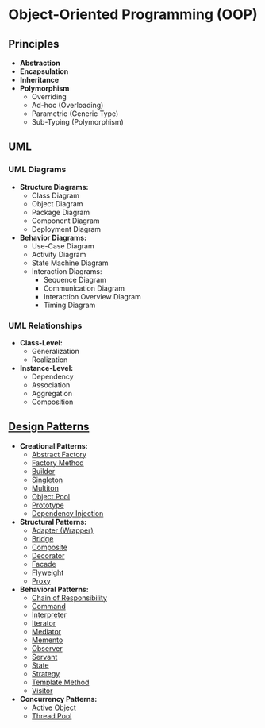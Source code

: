 # Object-Oriented Programming (OOP)

## Principles

  - **Abstraction**
  - **Encapsulation**
  - **Inheritance**
  - **Polymorphism**
    - Overriding
    - Ad-hoc (Overloading)
    - Parametric (Generic Type)
    - Sub-Typing (Polymorphism)


## UML

### UML Diagrams

  - **Structure Diagrams:**
    - Class Diagram
    - Object Diagram
    - Package Diagram
    - Component Diagram
    - Deployment Diagram
  - **Behavior Diagrams:**
    - Use-Case Diagram
    - Activity Diagram
    - State Machine Diagram
    - Interaction Diagrams:
      - Sequence Diagram
      - Communication Diagram
      - Interaction Overview Diagram
      - Timing Diagram

### UML Relationships

  - **Class-Level:**
    - Generalization
    - Realization
  - **Instance-Level:**
    - Dependency
    - Association
    - Aggregation
    - Composition


## [Design Patterns](https://en.wikipedia.org/wiki/Software_design_pattern)

  - **Creational Patterns:**
    - [Abstract Factory](https://en.wikipedia.org/wiki/Abstract_factory_pattern)
    - [Factory Method](https://en.wikipedia.org/wiki/Factory_method_pattern)
    - [Builder](https://en.wikipedia.org/wiki/Builder_pattern)
    - [Singleton](https://en.wikipedia.org/wiki/Singleton_pattern)
    - [Multiton](https://en.wikipedia.org/wiki/Multiton_pattern)
    - [Object Pool](https://en.wikipedia.org/wiki/Object_pool_pattern)
    - [Prototype](https://en.wikipedia.org/wiki/Prototype_pattern)
    - [Dependency Injection](https://en.wikipedia.org/wiki/Dependency_injection)
  - **Structural Patterns:**
    - [Adapter (Wrapper)](https://en.wikipedia.org/wiki/Adapter_pattern)
    - [Bridge](https://en.wikipedia.org/wiki/Bridge_pattern)
    - [Composite](https://en.wikipedia.org/wiki/Composite_pattern)
    - [Decorator](https://en.wikipedia.org/wiki/Decorator_pattern)
    - [Facade](https://en.wikipedia.org/wiki/Facade_pattern)
    - [Flyweight](https://en.wikipedia.org/wiki/Flyweight_pattern)
    - [Proxy](https://en.wikipedia.org/wiki/Proxy_pattern)
  - **Behavioral Patterns:**
    - [Chain of Responsibility](https://en.wikipedia.org/wiki/Chain_of_responsibility_pattern)
    - [Command](https://en.wikipedia.org/wiki/Command_pattern)
    - [Interpreter](https://en.wikipedia.org/wiki/Interpreter_pattern)
    - [Iterator](https://en.wikipedia.org/wiki/Iterator_pattern)
    - [Mediator](https://en.wikipedia.org/wiki/Mediator_pattern)
    - [Memento](https://en.wikipedia.org/wiki/Memento_pattern)
    - [Observer](https://en.wikipedia.org/wiki/Observer_pattern)
    - [Servant](https://en.wikipedia.org/wiki/Design_pattern_Servant)
    - [State](https://en.wikipedia.org/wiki/State_pattern)
    - [Strategy](https://en.wikipedia.org/wiki/Strategy_pattern)
    - [Template Method](https://en.wikipedia.org/wiki/Template_method_pattern)
    - [Visitor](https://en.wikipedia.org/wiki/Visitor_pattern)
  - **Concurrency Patterns:**
    - [Active Object](https://en.wikipedia.org/wiki/Active_object)
    - [Thread Pool](https://en.wikipedia.org/wiki/Thread_pool_pattern)


